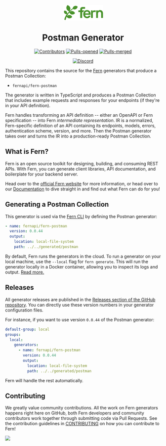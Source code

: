 <br/>
<div align="center">
  <a href="https://www.buildwithfern.com/?utm_source=github&utm_medium=readme&utm_campaign=fern-postman&utm_content=logo">
    <img src="/fern/docs/images/logo-green.png" height="50" align="center" alt="Fern logo" />
  </a>
  
  <br/>

# Postman Generator

[![Contributors](https://img.shields.io/github/contributors/fern-api/fern-postman.svg)](https://GitHub.com/dotnet/docs/graphs/contributors/)
[![Pulls-opened](https://img.shields.io/github/issues-pr/fern-api/fern-postman.svg)](https://GitHub.com/dotnet/docs/pulls?q=is%3Aissue+is%3Aopened)
[![Pulls-merged](https://img.shields.io/github/issues-search/fern-api/fern-postman?label=merged%20pull%20requests&query=is%3Apr%20is%3Aclosed%20is%3Amerged&color=darkviolet)](https://github.com/dotnet/docs/pulls?q=is%3Apr+is%3Aclosed+is%3Amerged)

[![Discord](https://img.shields.io/badge/Join%20Our%20Community-black?logo=discord)](https://discord.com/invite/JkkXumPzcG)

</div>

This repository contains the source for the [Fern](https://buildwithfern.com) generators that produce a Postman Collection:

- `fernapi/fern-postman`

The generator is written in TypeScript and produces a Postman Collection that includes example requests and responses for your endpoints (if they're in your API definition).

Fern handles transforming an API definition -- either an OpenAPI or Fern specification -- into Fern _intermediate representation_. IR is a normalized, Fern-specific definition of an API containing its endpoints, models, errors, authentication scheme, version, and more. Then the Postman generator takes over and turns the IR into a production-ready Postman Collection.

## What is Fern?

Fern is an open source toolkit for designing, building, and consuming REST APIs. With Fern, you can generate client libraries, API documentation, and boilerplate for your backend server.

Head over to the [official Fern website](https://www.buildwithfern.com/?utm_source=github&utm_medium=readme&utm_campaign=fern-postman&utm_content=homepage) for more information, or head over to our [Documentation](https://www.buildwithfern.com/docs/intro?utm_source=github&utm_medium=readme&utm_campaign=fern-postman&utm_content=documentation) to dive straight in and find out what Fern can do for you!

## Generating a Postman Collection

This generator is used via the [Fern CLI](https://github.com/fern-api/fern) by defining the Postman generator:

```yml
- name: fernapi/fern-postman
  version: 0.0.44
  output:
    location: local-file-system
    path: ../../generated/postman
```

By default, Fern runs the generators in the cloud. To run a generator on your local machine, use the `--local` flag for `fern generate`. This will run the generator locally in a Docker container, allowing you to inspect its logs and output. [Read more.](https://buildwithfern.com/docs/compiler/cli-reference#running-locally)

## Releases

All generator releases are published in the [Releases section of the GitHub repository](https://github.com/fern-api/fern-postman/releases). You can directly use these version numbers in your generator configuration files.

For instance, if you want to use version `0.0.44` of the Postman generator:

```yaml
default-group: local
groups:
  local:
    generators:
      - name: fernapi/fern-postman
        version: 0.0.44
        output:
          location: local-file-system
          path: ../../generated/postman
```

Fern will handle the rest automatically.

## Contributing

We greatly value community contributions. All the work on Fern generators happens right here on GitHub, both Fern developers and community contributors work together through submitting code via Pull Requests. See the contribution guidelines in [CONTRIBUTING](./CONTRIBUTING.md) on how you can contribute to Fern!

<a href="https://github.com/fern-api/fern-postman/graphs/contributors">
  <img src="https://contrib.rocks/image?repo=fern-api/fern-postman" />
</a>
